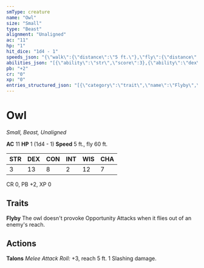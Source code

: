```yaml
---
smType: creature
name: "Owl"
size: "Small"
type: "Beast"
alignment: "Unaligned"
ac: "11"
hp: "1"
hit_dice: "1d4 - 1"
speeds_json: "{\"walk\":{\"distance\":\"5 ft.\"},\"fly\":{\"distance\":\"60 ft.\"}}"
abilities_json: "[{\"ability\":\"str\",\"score\":3},{\"ability\":\"dex\",\"score\":13},{\"ability\":\"con\",\"score\":8},{\"ability\":\"int\",\"score\":2},{\"ability\":\"wis\",\"score\":12},{\"ability\":\"cha\",\"score\":7}]"
pb: "+2"
cr: "0"
xp: "0"
entries_structured_json: "[{\"category\":\"trait\",\"name\":\"Flyby\",\"text\":\"The owl doesn't provoke Opportunity Attacks when it flies out of an enemy's reach.\"},{\"category\":\"action\",\"name\":\"Talons\",\"text\":\"*Melee Attack Roll:* +3, reach 5 ft. 1 Slashing damage.\"}]"
---
```


# Owl
*Small, Beast, Unaligned*

**AC** 11
**HP** 1 (1d4 - 1)
**Speed** 5 ft., fly 60 ft.

| STR | DEX | CON | INT | WIS | CHA |
| --- | --- | --- | --- | --- | --- |
| 3 | 13 | 8 | 2 | 12 | 7 |

CR 0, PB +2, XP 0

## Traits

**Flyby**
The owl doesn't provoke Opportunity Attacks when it flies out of an enemy's reach.

## Actions

**Talons**
*Melee Attack Roll:* +3, reach 5 ft. 1 Slashing damage.
